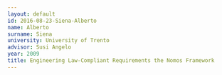 ```yaml
---
layout: default 
id: 2016-08-23-Siena-Alberto
name: Alberto
surname: Siena
university: University of Trento
advisor: Susi Angelo
year: 2009
title: Engineering Law-Compliant Requirements the Nomos Framework
---
```

